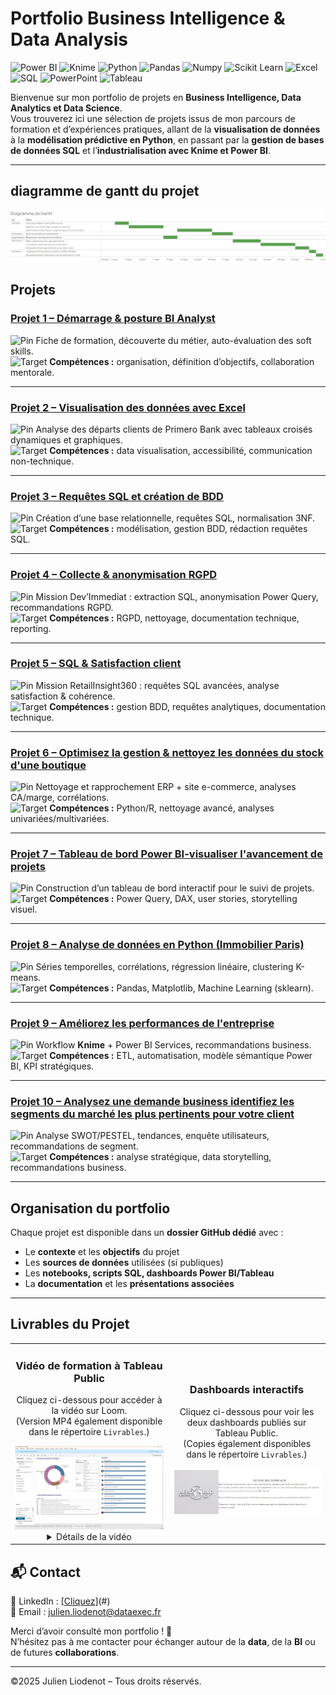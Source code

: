 #  Portfolio Business Intelligence & Data Analysis
![Power BI](https://img.shields.io/badge/Power_BI-F2C811?style=for-the-badge&logo=powerbi&logoColor=black)
![Knime](https://img.shields.io/badge/KNIME-FDCC02?style=for-the-badge&logo=knime&logoColor=black)
![Python](https://img.shields.io/badge/Python-3776AB?style=for-the-badge&logo=python&logoColor=white)
![Pandas](https://img.shields.io/badge/Pandas-150458?style=for-the-badge&logo=pandas&logoColor=white)
![Numpy](https://img.shields.io/badge/Numpy-013243?style=for-the-badge&logo=numpy&logoColor=white)
![Scikit Learn](https://img.shields.io/badge/scikit_learn-F7931E?style=for-the-badge&logo=scikitlearn&logoColor=white)
![Excel](https://img.shields.io/badge/Microsoft_Excel-217346?style=for-the-badge&logo=microsoft-excel&logoColor=white)
![SQL](https://img.shields.io/badge/SQL-336791?style=for-the-badge&logo=postgresql&logoColor=white)
![PowerPoint](https://img.shields.io/badge/Microsoft_PowerPoint-B7472A?style=for-the-badge&logo=microsoft-powerpoint&logoColor=white)
![Tableau](https://img.shields.io/badge/Tableau-E97627?style=for-the-badge&logo=Tableau&logoColor=white)

Bienvenue sur mon portfolio de projets en **Business Intelligence, Data Analytics et Data Science**.  
Vous trouverez ici une sélection de projets issus de mon parcours de formation et d’expériences pratiques, allant de la **visualisation de données** à la **modélisation prédictive en Python**, en passant par la **gestion de bases de données SQL** et l’**industrialisation avec Knime et Power BI**.

---

## diagramme de gantt du projet


<a href="https://public.tableau.com/app/profile/julien.liodenot/viz/Diagramme_Gantt/DiagrammedeGantt">
          <img src="./Livrables/gantt_miniature.jpg" alt="Voir les Dashboards" width="600"/></a>

##  Projets

### [Projet 1 – Démarrage & posture BI Analyst](./Projet%2001%20–%20Démarrage%20&%20posture%20BI%20Analyst/)  
<img src="https://www.pinclipart.com/picdir/big/528-5282914_transparent-pin-clipart-red-pin-icon-png-download.png" alt="Pin" width="20" height="20"/> Fiche de formation, découverte du métier, auto-évaluation des soft skills.  
<img src="https://www.pinclipart.com/picdir/big/529-5296726_shooting-sport-clip-art-desenho-de-um-alvo.png" alt="Target" width="20" height="20"/> **Compétences :** organisation, définition d’objectifs, collaboration mentorale.  

---

### [Projet 2 – Visualisation des données avec Excel](./Projet%2002%20–%20Visualisation%20des%20donn%C3%A9es%20avec%20Excel/)  
<img src="https://www.pinclipart.com/picdir/big/528-5282914_transparent-pin-clipart-red-pin-icon-png-download.png" alt="Pin" width="20" height="20"/> Analyse des départs clients de Primero Bank avec tableaux croisés dynamiques et graphiques.  
<img src="https://www.pinclipart.com/picdir/big/529-5296726_shooting-sport-clip-art-desenho-de-um-alvo.png" alt="Target" width="20" height="20"/> **Compétences :** data visualisation, accessibilité, communication non-technique.  

---


### [Projet 3 – Requêtes SQL et création de BDD](./Projet%2003%20–%20Requ%C3%AAtes%20SQL%20et%20cr%C3%A9ation%20de%20BDD/)  
<img src="https://www.pinclipart.com/picdir/big/528-5282914_transparent-pin-clipart-red-pin-icon-png-download.png" alt="Pin" width="20" height="20"/> Création d’une base relationnelle, requêtes SQL, normalisation 3NF.  
<img src="https://www.pinclipart.com/picdir/big/529-5296726_shooting-sport-clip-art-desenho-de-um-alvo.png" alt="Target" width="20" height="20"/> **Compétences :** modélisation, gestion BDD, rédaction requêtes SQL.  

---

### [Projet 4 – Collecte & anonymisation RGPD](./Projet%2004%20–%20Collecte%20%26%20anonymisation%20RGPD/)  
<img src="https://www.pinclipart.com/picdir/big/528-5282914_transparent-pin-clipart-red-pin-icon-png-download.png" alt="Pin" width="20" height="20"/> Mission Dev’Immediat : extraction SQL, anonymisation Power Query, recommandations RGPD.  
<img src="https://www.pinclipart.com/picdir/big/529-5296726_shooting-sport-clip-art-desenho-de-um-alvo.png" alt="Target" width="20" height="20"/> **Compétences :** RGPD, nettoyage, documentation technique, reporting.  

---

### [Projet 5 – SQL & Satisfaction client](./Projet%2005%20–%20SQL%20%26%20Satisfaction%20client/)  
<img src="https://www.pinclipart.com/picdir/big/528-5282914_transparent-pin-clipart-red-pin-icon-png-download.png" alt="Pin" width="20" height="20"/> Mission RetailInsight360 : requêtes SQL avancées, analyse satisfaction & cohérence.  
<img src="https://www.pinclipart.com/picdir/big/529-5296726_shooting-sport-clip-art-desenho-de-um-alvo.png" alt="Target" width="20" height="20"/> **Compétences :** gestion BDD, requêtes analytiques, documentation technique.  

---

### [Projet 6 – Optimisez la gestion & nettoyez les données du stock d'une boutique](./Projet%2006%20–%20Optimisez%20la%20gestion%20%26%20nettoyez%20les%20donn%C3%A9es%20du%20stock%20d%27une%20boutique/)  
<img src="https://www.pinclipart.com/picdir/big/528-5282914_transparent-pin-clipart-red-pin-icon-png-download.png" alt="Pin" width="20" height="20"/> Nettoyage et rapprochement ERP + site e-commerce, analyses CA/marge, corrélations.  
<img src="https://www.pinclipart.com/picdir/big/529-5296726_shooting-sport-clip-art-desenho-de-um-alvo.png" alt="Target" width="20" height="20"/> **Compétences :** Python/R, nettoyage avancé, analyses univariées/multivariées.  

---

### [Projet 7 – Tableau de bord Power BI-visualiser l'avancement de projets](./Projet%2007%20–%20Tableau%20de%20bord%20Power%20BI-visualiser%20l%27avancement%20de%20projets/)  
<img src="https://www.pinclipart.com/picdir/big/528-5282914_transparent-pin-clipart-red-pin-icon-png-download.png" alt="Pin" width="20" height="20"/> Construction d’un tableau de bord interactif pour le suivi de projets.  
<img src="https://www.pinclipart.com/picdir/big/529-5296726_shooting-sport-clip-art-desenho-de-um-alvo.png" alt="Target" width="20" height="20"/> **Compétences :** Power Query, DAX, user stories, storytelling visuel.  

---

### [Projet 8 – Analyse de données en Python (Immobilier Paris)](./Projet%2008%20–%20Analyse%20de%20donn%C3%A9es%20en%20Python%20%28Immobilier%20Paris%29/)  
<img src="https://www.pinclipart.com/picdir/big/528-5282914_transparent-pin-clipart-red-pin-icon-png-download.png" alt="Pin" width="20" height="20"/> Séries temporelles, corrélations, régression linéaire, clustering K-means.  
<img src="https://www.pinclipart.com/picdir/big/529-5296726_shooting-sport-clip-art-desenho-de-um-alvo.png" alt="Target" width="20" height="20"/> **Compétences :** Pandas, Matplotlib, Machine Learning (sklearn).  

---

### [Projet 9 – Améliorez les performances de l'entreprise](./Projet%2009%20–%20Am%C3%A9liorez%20les%20performances%20de%20l%27entreprise/)  
<img src="https://www.pinclipart.com/picdir/big/528-5282914_transparent-pin-clipart-red-pin-icon-png-download.png" alt="Pin" width="20" height="20"/> Workflow **Knime** + Power BI Services, recommandations business.  
<img src="https://www.pinclipart.com/picdir/big/529-5296726_shooting-sport-clip-art-desenho-de-um-alvo.png" alt="Target" width="20" height="20"/> **Compétences :** ETL, automatisation, modèle sémantique Power BI, KPI stratégiques.  

---

### [Projet 10 – Analysez une demande business identifiez les segments du marché les plus pertinents pour votre client](./Projet%2010%20–%20Analysez%20une%20demande%20business%20identifiez%20les%20segments%20du%20march%C3%A9%20les%20plus%20pertinents%20pour%20votre%20client/)  
<img src="https://www.pinclipart.com/picdir/big/528-5282914_transparent-pin-clipart-red-pin-icon-png-download.png" alt="Pin" width="20" height="20"/> Analyse SWOT/PESTEL, tendances, enquête utilisateurs, recommandations de segment.  
<img src="https://www.pinclipart.com/picdir/big/529-5296726_shooting-sport-clip-art-desenho-de-um-alvo.png" alt="Target" width="20" height="20"/> **Compétences :** analyse stratégique, data storytelling, recommandations business.  

---

##  Organisation du portfolio
Chaque projet est disponible dans un **dossier GitHub dédié** avec :  
- Le **contexte** et les **objectifs** du projet  
- Les **sources de données** utilisées (si publiques)  
- Les **notebooks, scripts SQL, dashboards Power BI/Tableau**  
- La **documentation** et les **présentations associées**  

---

## Livrables du Projet

<p align="center">
  <table>
    <tr>
      <td align="center" width="50%">
        <h3> Vidéo de formation à Tableau Public</h3>
        <p>Cliquez ci-dessous pour accéder à la vidéo sur Loom.<br/>
        (Version MP4 également disponible dans le répertoire <code>Livrables</code>.)</p>
        <a href="https://www.loom.com/share/3bc89edc0bf74f6690a4ee4284048495">
          <img src="./Livrables/video_miniature.jpg" alt="Voir la vidéo" width="300"/>
        </a>
        <details>
          <summary>Détails de la vidéo</summary>
          <p>Dans cette vidéo (22 min), je vous montre pas à pas comment créer deux graphiques avancés avec <strong>Tableau Public</strong> :</p>
          <ul>
            <li><strong>Un graphique en donut</strong> (avec champ calculé pour normalisation à 100 %)</li>
            <li><strong>Un graphique de compétences (soft skills)</strong> avec icônes, texte et barres de progression</li>
          </ul>
          <p>Cette démonstration couvre :</p>
          <ul>
            <li>Le chargement et la préparation des données</li>
            <li>La construction des graphiques étape par étape</li>
            <li>Les ajustements visuels pour un rendu clair et esthétique</li>
            <li>Les bonnes pratiques de mise en page dans un tableau de bord</li>
          </ul>
        </details>
      </td>
      <td align="center" width="50%">
        <h3> Dashboards interactifs</h3>
        <p>Cliquez ci-dessous pour voir les deux dashboards publiés sur Tableau Public.<br/>
        (Copies également disponibles dans le répertoire <code>Livrables</code>.)</p>
        <a href="https://public.tableau.com/views/Profilveille_V2/Prsentation?:language=fr-FR&:sid=&:redirect=auth&:display_count=n&:origin=viz_share_link">
          <img src="./Livrables/dashboards_miniature.jpg" alt="Voir les Dashboards" width="300"/>
        </a>
      </td>
    </tr>
  </table>
</p>




## 📬 Contact
💼 LinkedIn : [[Cliquez](https://www.linkedin.com/in/julien-liodenot/)](#)  
📧 Email : [julien.liodenot@dataexec.fr](#)  

Merci d’avoir consulté mon portfolio ! 🙌  
N’hésitez pas à me contacter pour échanger autour de la **data**, de la **BI** ou de futures **collaborations**.

---
©2025 Julien Liodenot – Tous droits réservés.
